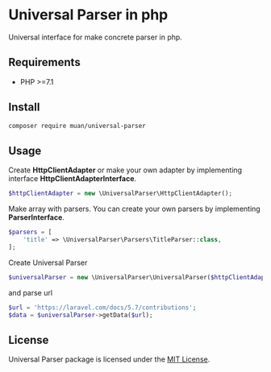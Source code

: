 # Universal Parser in php

Universal interface for make concrete parser in php.

## Requirements

- PHP >=7.1

## Install

```bash
composer require muan/universal-parser
```

## Usage

Create **HttpClientAdapter** or make your own adapter by implementing interface **HttpClientAdapterInterface**.

```php
$httpClientAdapter = new \UniversalParser\HttpClientAdapter();
```

Make array with parsers. You can create your own parsers by implementing **ParserInterface**.

```php
$parsers = [
    'title' => \UniversalParser\Parsers\TitleParser::class,
];
```

Create Universal Parser

```php
$universalParser = new \UniversalParser\UniversalParser($httpClientAdapter, $parsers);
```

and parse url

```php
$url = 'https://laravel.com/docs/5.7/contributions';
$data = $universalParser->getData($url);
```

## License

Universal Parser package is licensed under the [MIT License](http://opensource.org/licenses/MIT).


